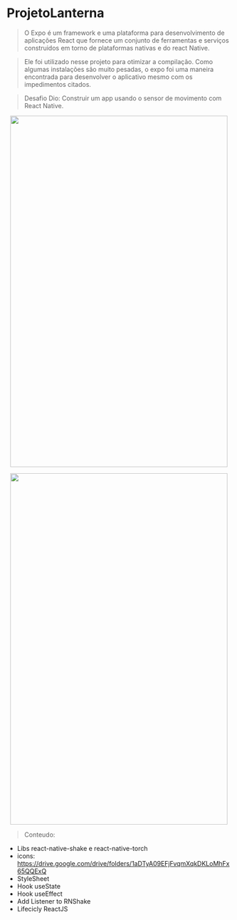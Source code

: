 # ProjetoLanterna

> O Expo é um framework e uma plataforma para desenvolvimento de aplicações React que fornece um conjunto de ferramentas e serviços construidos em torno de plataformas nativas e do react Native.

> Ele foi utilizado nesse projeto para otimizar a compilação. Como algumas instalações são muito pesadas, o expo foi uma maneira encontrada para desenvolver o aplicativo mesmo com os impedimentos citados.

> Desafio Dio: Construir um app usando o sensor de movimento com React Native. 

<p align="center">
<img src= "https://user-images.githubusercontent.com/104179960/171066919-58c1d93b-6684-4c31-8fc2-802c83bad9b9.jpg" width = "488" height="790"/>
  </p>
  <p align="center">
<img src= "https://user-images.githubusercontent.com/104179960/171066979-e50c9a2d-40d2-4027-9cf3-1f85ad62ac76.jpg" width = "488" height="790"/>
  </p>

> Conteudo:
* Libs react-native-shake e react-native-torch
* icons: https://drive.google.com/drive/folders/1aDTyA09EFjFvqmXqkDKLoMhFx65QQExQ
* StyleSheet
* Hook useState
* Hook useEffect
* Add Listener to RNShake
* Lifecicly ReactJS
